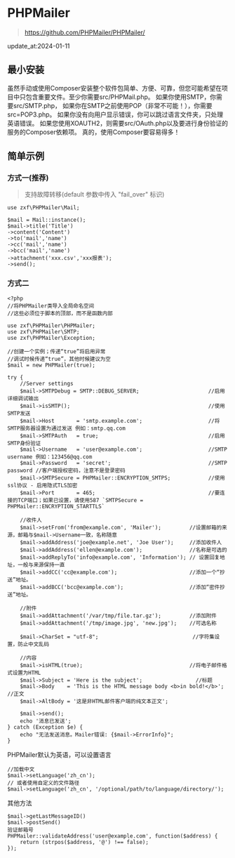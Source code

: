 # PHPMailer

> https://github.com/PHPMailer/PHPMailer/

update_at:2024-01-11

## 最小安装

虽然手动或使用Composer安装整个软件包简单、方便、可靠，但您可能希望在项目中只包含重要文件。至少你需要src/PHPMail.php。 如果你使用SMTP，你需要src/SMTP.php，
如果你在SMTP之前使用POP（非常不可能！），你需要src=POP3.php。 如果你没有向用户显示错误，你可以跳过语言文件夹，只处理英语错误。
如果您使用XOAUTH2，则需要src/OAuth.php以及要进行身份验证的服务的Composer依赖项。 真的，使用Composer要容易得多！

## 简单示例

### 方式一(推荐)

> 支持故障转移(default 参数中传入 "fail_over" 标识)

```
use zxf\PHPMailer\Mail;

$mail = Mail::instance();
$mail->title('Title')
->content('Content')
->to('mail','name')
->cc('mail','name')
->bcc('mail','name')
->attachment('xxx.csv','xxx报表');
->send();
```

### 方式二

```
<?php
//将PHPMailer类导入全局命名空间
//这些必须位于脚本的顶部，而不是函数内部

use zxf\PHPMailer\PHPMailer;
use zxf\PHPMailer\SMTP;
use zxf\PHPMailer\Exception;

//创建一个实例；传递“true”将启用异常
//调试时候传递“true”，其他时候建议为空
$mail = new PHPMailer(true);

try {
    //Server settings
    $mail->SMTPDebug = SMTP::DEBUG_SERVER;                      //启用详细调试输出
    $mail->isSMTP();                                            //使用SMTP发送
    $mail->Host       = 'smtp.example.com';                     //将SMTP服务器设置为通过发送 例如：smtp.qq.com
    $mail->SMTPAuth   = true;                                   //启用SMTP身份验证
    $mail->Username   = 'user@example.com';                     //SMTP username 例如：123456@qq.com
    $mail->Password   = 'secret';                               //SMTP password //客户端授权密码，注意不是登录密码
    $mail->SMTPSecure = PHPMailer::ENCRYPTION_SMTPS;            //使用ssl协议 - 启用隐式TLS加密
    $mail->Port       = 465;                                    //要连接的TCP端口；如果已设置，请使用587 `SMTPSecure = PHPMailer::ENCRYPTION_STARTTLS`

    //收件人
    $mail->setFrom('from@example.com', 'Mailer');         //设置邮箱的来源，邮箱与$mail->Username一致，名称随意
    $mail->addAddress('joe@example.net', 'Joe User');     //添加收件人
    $mail->addAddress('ellen@example.com');               //名称是可选的
    $mail->addReplyTo('info@example.com', 'Information'); // 设置回复地址，一般与来源保持一直
    $mail->addCC('cc@example.com');                       //添加一个“抄送”地址。
    $mail->addBCC('bcc@example.com');                     //添加“密件抄送”地址。

    //附件
    $mail->addAttachment('/var/tmp/file.tar.gz');         //添加附件
    $mail->addAttachment('/tmp/image.jpg', 'new.jpg');    //可选名称

    $mail->CharSet = "utf-8";                              //字符集设置，防止中文乱码

    //内容
    $mail->isHTML(true);                                  //将电子邮件格式设置为HTML
    $mail->Subject = 'Here is the subject';                 //标题
    $mail->Body    = 'This is the HTML message body <b>in bold!</b>'; //正文
    $mail->AltBody = '这是非HTML邮件客户端的纯文本正文';

    $mail->send();
    echo '消息已发送';
} catch (Exception $e) {
    echo "无法发送消息。Mailer错误: {$mail->ErrorInfo}";
}
```

PHPMailer默认为英语，可以设置语言

```
//加载中文
$mail->setLanguage('zh_cn');
// 或者使用自定义的文件路径
$mail->setLanguage('zh_cn', '/optional/path/to/language/directory/');
```

其他方法

```
$mail->getLastMessageID()
$mail->postSend()
验证邮箱号
PHPMailer::validateAddress('user@example.com', function($address) {
    return (strpos($address, '@') !== false);
});
```